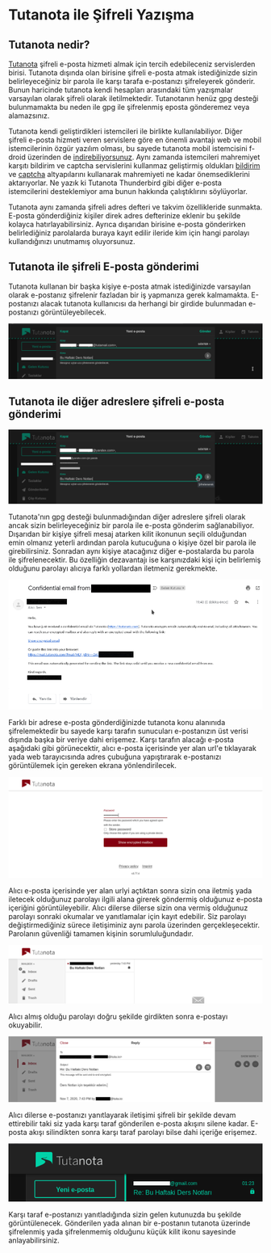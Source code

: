 # Tutanota ile Şifreli Yazışma

## Tutanota nedir?

[Tutanota](https://tutanota.com/) şifreli e-posta hizmeti almak için tercih edebileceniz servislerden birisi. Tutanota dışında olan birisine şifreli e-posta atmak istediğinizde sizin belirleyeceğiniz bir parola ile karşı tarafa e-postanızı şifreleyerek gönderir. Bunun haricinde tutanota kendi hesapları arasındaki tüm yazışmalar varsayılan olarak şifreli olarak iletilmektedir. Tutanotanın henüz gpg desteği bulunmamakta bu neden ile gpg ile şifrelenmiş eposta gönderemez veya alamazsınız. 

Tutanota kendi geliştirdikleri istemcileri ile birlikte kullanılabiliyor. Diğer şifreli e-posta hizmeti veren servislere göre en önemli avantajı web ve mobil istemcilerinin özgür yazılım olması, bu sayede tutanota mobil istemcisini f-droid üzerinden de [indirebiliyorsunuz]( https://f-droid.org/en/packages/de.tutao.tutanota/ ). Aynı zamanda istemcileri mahremiyet karşıtı bildirim ve captcha servislerini kullanmaz geliştirmiş oldukları [bildirim]( https://f-droid.org/en/2018/09/03/replacing-gcm-in-tutanota.html ) ve [captcha]( https://tutanota.com/blog/posts/open-source-email ) altyapılarını kullanarak mahremiyeti ne kadar önemsediklerini aktarıyorlar. Ne yazık ki Tutanota Thunderbird gibi diğer e-posta istemcilerini desteklemiyor ama bunun hakkında çalıştıklırını söylüyorlar.

Tutanota aynı zamanda şifreli adres defteri ve takvim özellikleride sunmakta. E-posta gönderdiğiniz kişiler direk adres defterinize eklenir bu şekilde kolayca hatırlayabilirsiniz. Ayrıca dışarıdan birisine e-posta gönderirken belirlediğiniz parolalarda buraya kayıt edilir ileride kim için hangi parolayı kullandığınızı unutmamış oluyorsunuz.

## Tutanota ile şifreli E-posta gönderimi

Tutanota kullanan bir başka kişiye e-posta atmak istediğinizde varsayılan olarak e-postanız şifrelenir fazladan bir iş yapmanıza gerek kalmamakta. E-postanızı alacak tutanota kullanıcısı da herhangi bir girdide bulunmadan e-postanızı görüntüleyebilecek.

![sifreli_eposta](./tutanota/tutanota_sifreli_eposta.png)

## Tutanota ile diğer adreslere şifreli e-posta gönderimi

![sifreli_eposta_gonder](./tutanota/sifreli_eposta_gondermek.png)

Tutanota'nın gpg desteği bulunmadığından diğer adreslere şifreli olarak ancak sizin belirleyeceğiniz bir parola ile e-posta gönderim sağlanabiliyor. Dışarıdan bir kişiye şifreli mesaj atarken kilit ikonunun seçili olduğundan emin olmanız yeterli ardından parola kutucuğuna o kişiye özel bir parola ile girebilirsiniz. Sonradan aynı kişiye atacağınız diğer e-postalarda bu parola ile şifrelenecektir. Bu özelliğin dezavantajı ise karşınızdaki kişi için belirlemiş olduğunu parolayı alıcıya farklı yollardan iletmeniz gerekmekte.

![sifreli_eposta_al](./tutanota/sifreli_eposta_almak.png)

Farklı bir adrese e-posta gönderdiğinizde tutanota konu alanınıda şifrelemektedir bu sayede karşı tarafın sunucuları e-postanızın üst verisi dışında başka bir veriye dahi erişemez. Karşı tarafın alacağı e-posta aşağıdaki gibi görünecektir, alıcı e-posta içerisinde yer alan url'e tıklayarak yada web tarayıcısında adres çubuğuna yapıştırarak e-postanızı görüntülemek için gereken ekrana yönlendirilecek.

![sifreli_eposta_ac](./tutanota/sifreli_epostayi_acmak.png)

Alıcı e-posta içerisinde yer alan urlyi açtıktan sonra sizin ona iletmiş yada iletecek olduğunuz parolayı ilgili alana girerek göndermiş olduğunuz e-posta içeriğini görüntüleyebilir. Alıcı dilerse dilerse sizin ona vermiş olduğunuz parolayı sonraki okumalar ve yanıtlamalar için kayıt edebilir. Siz parolayı değiştirmediğiniz sürece iletişiminiz aynı parola üzerinden gerçekleşecektir. Parolanın güvenliği tamamen kişinin sorumluluğundadır.

![sifreli_eposta_goruntule](./tutanota/sifreli_eposta_goruntulemek.png)

Alıcı almış olduğu parolayı doğru şekilde girdikten sonra e-postayı okuyabilir.

![sifreli_eposta_yanitla](./tutanota/sifreli_epostayi_yanitlamak.png)

Alıcı dilerse e-postanızı yanıtlayarak iletişimi şifreli bir şekilde devam ettirebilir taki siz yada karşı taraf gönderilen e-posta akışını silene kadar. E-posta akışı silindikten sonra karşı taraf parolayı bilse dahi içeriğe erişemez.

![sifreli_eposta_yanitlanan_oku](./tutanota/sifreli_eposta_yanitlanan_okumak.png)

Karşı taraf e-postanızı yanıtladığında sizin gelen kutunuzda bu şekilde görüntülenecek. Gönderilen yada alınan bir e-postanın tutanota üzerinde şifrelenmiş yada şifrelenmemiş olduğunu küçük kilit ikonu sayesinde anlayabilirsiniz.



